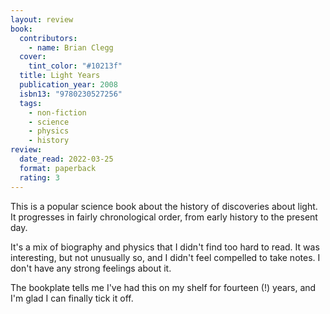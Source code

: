 ```yaml
---
layout: review
book:
  contributors:
    - name: Brian Clegg
  cover:
    tint_color: "#10213f"
  title: Light Years
  publication_year: 2008
  isbn13: "9780230527256"
  tags:
    - non-fiction
    - science
    - physics
    - history
review:
  date_read: 2022-03-25
  format: paperback
  rating: 3
---
```


This is a popular science book about the history of discoveries about light.
It progresses in fairly chronological order, from early history to the present day.

It's a mix of biography and physics that I didn't find too hard to read.
It was interesting, but not unusually so, and I didn't feel compelled to take notes.
I don't have any strong feelings about it.

The bookplate tells me I've had this on my shelf for fourteen (!) years, and I'm glad I can finally tick it off.

